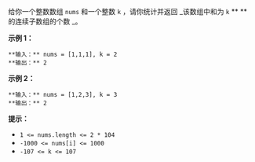 给你一个整数数组 `nums` 和一个整数 `k` ，请你统计并返回 _该数组中和为  `k` ** ** 的连续子数组的个数 _。



**示例 1：**

    
    
    **输入：** nums = [1,1,1], k = 2
    **输出：** 2
    

**示例 2：**

    
    
    **输入：** nums = [1,2,3], k = 3
    **输出：** 2
    



**提示：**

  * `1 <= nums.length <= 2 * 104`
  * `-1000 <= nums[i] <= 1000`
  * `-107 <= k <= 107`

